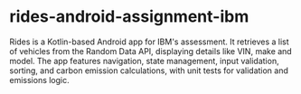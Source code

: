 # rides-android-assignment-ibm
Rides is a Kotlin-based Android app for IBM's assessment. It retrieves a list of vehicles from the Random Data API, displaying details like VIN, make and model. The app features navigation, state management, input validation, sorting, and carbon emission calculations, with unit tests for validation and emissions logic.
